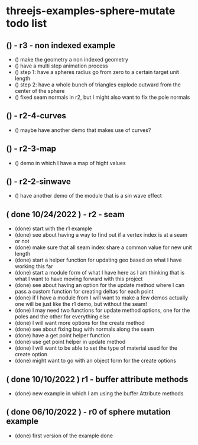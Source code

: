 # threejs-examples-sphere-mutate todo list

## () - r3 - non indexed example
* () make the geometry a non indexed geometry
* () have a multi step animation process
* () step 1: have a spheres radius go from zero to a certain target unit length
* () step 2: have a whole bunch of triangles explode outward from the center of the sphere
* () fixed seam normals in r2, but I might also want to fix the pole normals


## () - r2-4-curves
* () maybe have another demo that makes use of curves?

## () - r2-3-map
* () demo in which I have a map of hight values

## () - r2-2-sinwave
* () have another demo of the module that is a sin wave effect

## ( done 10/24/2022 ) - r2 - seam
* (done) start with the r1 example
* (done) see about having a way to find out if a vertex index is at a seam or not
* (done) make sure that all seam index share a common value for new unit length
* (done) start a helper function for updating geo based on what I have working this far
* (done) start a module form of what I have here as I am thinking that is what I want to have moving forward with this project
* (done) see about having an option for the update method where I can pass a custom function for creating deltas for each point
* (done) if I have a module from I will want to make a few demos actually one will be just like the r1 demo, but without the seam!
* (done) I may need two functions for update method options, one for the poles and the other for everything else
* (done) I will want more options for the create method
* (done) see about fixing bug with normals along the seam
* (done) have a get point helper function
* (done) use get point helper in update method
* (done) I will want to be able to set the type of material used for the create option
* (done) might want to go with an object form for the create options

## ( done 10/10/2022 ) r1 - buffer attribute methods
* (done) new example in which I am using the buffer Attribute methods

## ( done 06/10/2022 ) - r0 of sphere mutation example
* (done) first version of the example done